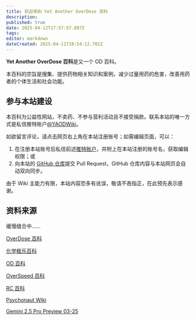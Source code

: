 ```yaml
---
title: 欢迎来到 Yet Another OverDose 百科
description: 
published: true
date: 2025-04-12T17:57:57.897Z
tags: 
editor: markdown
dateCreated: 2025-04-11T10:54:12.702Z
---
```


**Yet Another OverDose 百科**是又一个 OD 百科。

本百科的宗旨是搜集、提供药物相关知识和案例，减少过量用药的危害，改善用药者的个体生活和社会功能。

## 参与本站建设

本百科为公益性网站，不卖药、不参与营利活动且不接受捐款。联系本站的唯一方式是私信推特账户[@YAODWiki](https://x.com/YAODWiki)。

如欲留言评论，请点击网页右上角在本站注册账号；如需编辑页面，可以：

1. 在注册本站账号后私信前述[推特账户](https://x.com/YAODWiki)，并附上在本站注册的账号名，获取编辑权限；或
2. 向本站的 [GitHub 仓库](https://github.com/YA-OD-Wiki/Yet-Another-OverDose-Wiki)提交 Pull Request，GitHub 仓库内容与本站网页会自动双向同步。

由于 Wiki 主能力有限，本站内容恐多有讹误，敬请不吝指正，在此预先表示感谢。

## 资料来源

缓慢缝合中……

[OverDose 百科](https://overdose.wiki/)

[化学极乐百科](https://overdose.day/)

[OD 百科](https://www.od-wiki.com/)

[OverSpeed 百科](https://x.com/OverSpeed_Wiki/status/1903403105963872404)

[RC 百科](https://rcwiki.xyz/)

[Psychonaut Wiki](https://psychonautwiki.org/wiki/Main_Page)

[Gemini 2.5 Pro Preview 03-25](aistudio.google.com/)